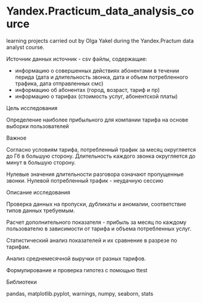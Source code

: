 # Yandex.Practicum_data_analysis_cource
learning projects carried out by Olga Yakel during the Yandex.Practum data analyst course.

Источник данных
источник - csv файлы, содержащие:
- информацию о совершенных действиях абонентами в течении перида (дата и длительность звонка, дата и объем потребленного трафика, дата отправленных смс)
- информацию об абонентах (город, возраст, тариф и пр)
- информацию о тарифах (стоимость услуг, абонентской платы)

Цель исследования

Определение наиболее прибыльного для компании тарифа на основе выборки пользователей

Важное

Согласно условиям тарифа, потребленный трафик за месяц округляется до Гб в большую сторону. Длительность каждого звонка округляется до минут в большую сторону.

Нулевые значения длительности разговора означают пропущенные звонки. Нулевой потребленный трафик - неудачную сессию

Описание исследования

Проверка данных на пропуски, дубликаты и аномалии, соответствие типов данных требуемым.

Расчет дополнительного показателя - прибыль за месяц по каждому пользователю в зависимости от тарифа и объема потребленных услуг.

Статистический анализ показателей и их сравнение в разрезе по тарифам.

Анализ среднемесячной выручки от разных тарифов.

Формулирование и проверка гипотез с помощью ttest

Библиотеки

pandas, matplotlib.pyplot,  warnings, numpy, seaborn, stats 


